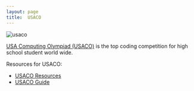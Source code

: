 ```yaml
---
layout: page
title:  USACO
---
```


![usaco](http://www.usaco.org/current/images/usaco_logo.png)



[USA Computing Olympiad (USACO)](http://usaco.org/index.php) is the top coding competition for high school student world wide.

Resources for USACO:
* [USACO Resources](http://usaco.org/index.php?page=resources)
* [USACO Guide](https://usaco.guide/)
